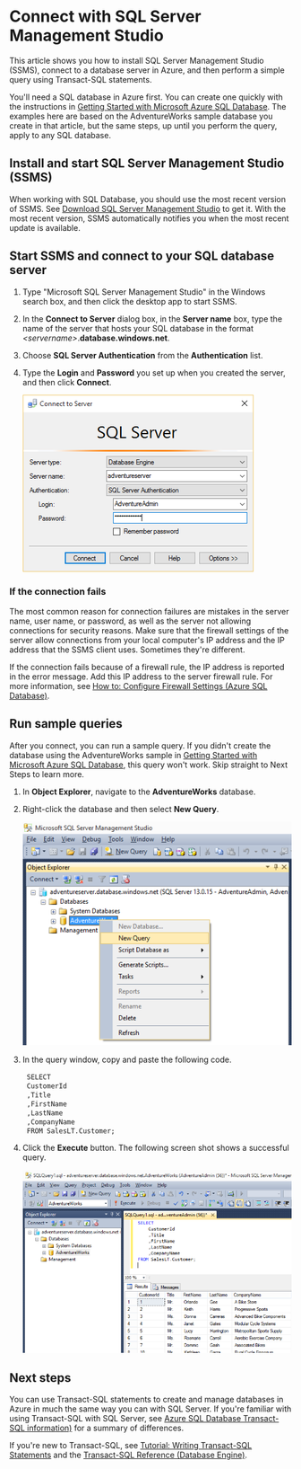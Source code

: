 <properties
	urlDisplayName="How to connect to an Azure SQL database using SSMS"
	pageTitle="How to connect to an Azure SQL database using SSMS | Microsoft Azure"
	metaKeywords=""
	description="Learn how to connect to an Azure SQL database using SSMS."
	metaCanonical=""
	services="sql-database"
	documentationCenter=""
	title="How to connect to an Azure SQL database using SSMS"
	authors="stevestein" solutions=""
	manager="jeffreyg" editor="" />

<tags
	ms.service="sql-database"
	ms.workload="data-management"
	ms.tgt_pltfrm="na"
	ms.devlang="na"
	ms.topic="get-started-article"
	ms.date="08/31/2015"
	ms.author="sstein" />

# Connect with SQL Server Management Studio
This article shows you how to install SQL Server Management Studio (SSMS), connect to a database server in Azure, and then perform a simple query using Transact-SQL statements.

You'll need a SQL database in Azure first. You can create one quickly with the instructions in [Getting Started with Microsoft Azure SQL Database](sql-database-get-started.md). The examples here are based on the AdventureWorks sample database you create in that article, but the same steps, up until you perform the query, apply to any SQL database.

## Install and start SQL Server Management Studio (SSMS)
When working with SQL Database, you should use the most recent version of SSMS. See [Download SQL Server Management Studio](https://msdn.microsoft.com/library/mt238290.aspx) to get it. With the most recent version, SSMS automatically notifies you when the most recent update is available.

## Start SSMS and connect to your SQL database server
1. Type "Microsoft SQL Server Management Studio" in the Windows search box, and then click the desktop app to start SSMS.
2. In the **Connect to Server** dialog box, in the **Server name** box, type the name of the server that hosts your SQL database in the format *&lt;servername>*.**database.windows.net**.
3. Choose **SQL Server Authentication** from the **Authentication** list.
4. Type the **Login** and **Password** you set up when you created the server, and then click **Connect**.

	![SSMS Connect to Azure SQL Database server](./media/sql-database-connect-query-ssms/1-connect.png)

### If the connection fails
The most common reason for connection failures are mistakes in the server name, user name, or password, as well as the server not allowing connections for security reasons. Make sure that the firewall settings of the server allow connections from your local computer's IP address and the IP address that the SSMS client uses. Sometimes they're different. 

If the connection fails because of a firewall rule, the IP address is reported in the error message. Add this IP address to the server firewall rule. For more information, see [How to: Configure Firewall Settings (Azure SQL Database)](sql-database-configure-firewall-settings.md).

## Run sample queries
After you connect, you can run a sample query. If you didn't create the database using the AdventureWorks sample in [Getting Started with Microsoft Azure SQL Database](sql-database-get-started.md), this query won't work. Skip straight to Next Steps to learn more.

1. In **Object Explorer**, navigate to the **AdventureWorks** database.
2. Right-click the database and then select **New Query**.

	![New query](./media/sql-database-connect-query-ssms/4-run-query.png)

3. In the query window, copy and paste the following code.

		SELECT
		CustomerId
		,Title
		,FirstName
		,LastName
		,CompanyName
		FROM SalesLT.Customer;

4. Click the **Execute** button.  The following screen shot shows a successful query.

	![Sucess](./media/sql-database-connect-query-ssms/5-success.png)

## Next steps
You can use Transact-SQL statements to create and manage databases in Azure in much the same way you can with SQL Server. If you're familiar with using Transact-SQL with SQL Server, see [Azure SQL Database Transact-SQL information)](sql-database-transact-sql-information.md) for a summary of differences.

If you're new to Transact-SQL, see [Tutorial: Writing Transact-SQL Statements](https://msdn.microsoft.com/library/ms365303.aspx) and the [Transact-SQL Reference (Database Engine)](https://msdn.microsoft.com/library/bb510741.aspx).